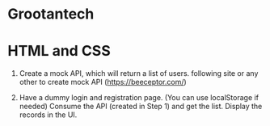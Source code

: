 # Grootantech

# HTML and CSS

1) Create a mock API, which will return a list of users.
   following site or any other to create mock API (https://beeceptor.com/)

2) Have a dummy login and registration page. (You can use localStorage if needed)
   Consume the API (created in Step 1) and get the list.
   Display the records in the UI.
